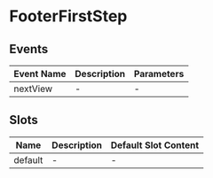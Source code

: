 # FooterFirstStep

## Events

<!-- @vuese:FooterFirstStep:events:start -->
|Event Name|Description|Parameters|
|---|---|---|
|nextView|-|-|

<!-- @vuese:FooterFirstStep:events:end -->


## Slots

<!-- @vuese:FooterFirstStep:slots:start -->
|Name|Description|Default Slot Content|
|---|---|---|
|default|-|-|

<!-- @vuese:FooterFirstStep:slots:end -->


